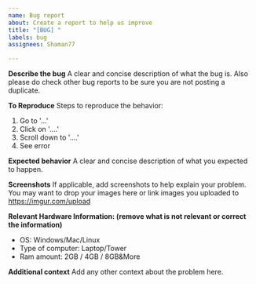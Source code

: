 ```yaml
---
name: Bug report
about: Create a report to help us improve
title: "[BUG] "
labels: bug
assignees: Shaman77

---
```


**Describe the bug**
A clear and concise description of what the bug is.
Also please do check other bug reports to be sure you are not posting a duplicate.

**To Reproduce**
Steps to reproduce the behavior:
1. Go to '...'
2. Click on '....'
3. Scroll down to '....'
4. See error

**Expected behavior**
A clear and concise description of what you expected to happen.

**Screenshots**
If applicable, add screenshots to help explain your problem.
You may want to drop your images here or link images you uploaded to https://imgur.com/upload

**Relevant Hardware Information: (remove what is not relevant or correct the information)**
 - OS: Windows/Mac/Linux
 - Type of computer: Laptop/Tower
 - Ram amount: 2GB / 4GB / 8GB&More

**Additional context**
Add any other context about the problem here.
